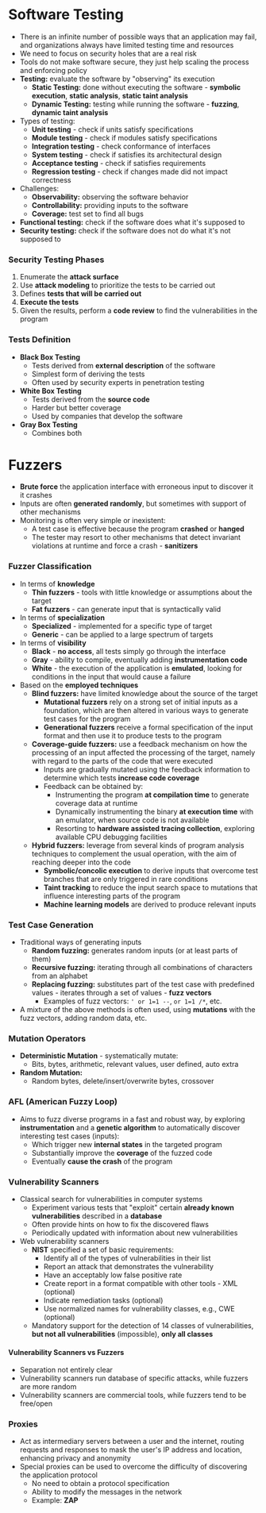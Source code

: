 # Software Testing
- There is an infinite number of possible ways that an application may fail, and organizations always have limited testing time and resources
- We need to focus on security holes that are a real risk
- Tools do not make software secure, they just help scaling the process and enforcing policy
- **Testing:** evaluate the software by "observing" its execution
	- **Static Testing:** done without executing the software - **symbolic execution**, **static analysis**, **static taint analysis**
	- **Dynamic Testing:** testing while running the software - **fuzzing**, **dynamic taint analysis**
- Types of testing:
	- **Unit testing** - check if units satisfy specifications
	- **Module testing** - check if modules satisfy specifications
	- **Integration testing** - check conformance of interfaces
	- **System testing** - check if satisfies its architectural design
	- **Acceptance testing** - check if satisfies requirements
	- **Regression testing** - check if changes made did not impact correctness
- Challenges:
	- **Observability:** observing the software behavior
	- **Controllability:** providing inputs to the software
	- **Coverage:** test set to find all bugs
- **Functional testing:** check if the software does what it's supposed to
- **Security testing:** check if the software does not do what it's not supposed to

### Security Testing Phases
1. Enumerate the **attack surface**
2. Use **attack modeling** to prioritize the tests to be carried out
3. Defines **tests that will be carried out**
4. **Execute the tests**
5. Given the results, perform a **code review** to find the vulnerabilities in the program

### Tests Definition
- **Black Box Testing**
	- Tests derived from **external description** of the software
	- Simplest form of deriving the tests
	- Often used by security experts in penetration testing
- **White Box Testing**
	- Tests derived from the **source code**
	- Harder but better coverage
	- Used by companies that develop the software
- **Gray Box Testing**
	- Combines both

# Fuzzers
- **Brute force** the application interface with erroneous input to discover it it crashes
- Inputs are often **generated randomly**, but sometimes with support of other mechanisms
- Monitoring is often very simple or inexistent:
	- A test case is effective because the program **crashed** or **hanged**
	- The tester may resort to other mechanisms that detect invariant violations at runtime and force a crash - **sanitizers** 

### Fuzzer Classification
- In terms of **knowledge**
	- **Thin fuzzers** - tools with little knowledge or assumptions about the target
	- **Fat fuzzers** - can generate input that is syntactically valid
- In terms of **specialization**
	- **Specialized** - implemented for a specific type of target
	- **Generic** - can be applied to a large spectrum of targets
- In terms of **visibility**
	- **Black** - **no access**, all tests simply go through the interface
	- **Gray** - ability to compile, eventually adding **instrumentation code**
	- **White** - the execution of the application is **emulated**, looking for conditions in the input that would cause a failure
- Based on the **employed techniques**
	- **Blind fuzzers:** have limited knowledge about the source of the target
		- **Mutational fuzzers** rely on a strong set of initial inputs as a foundation, which are then altered in various ways to generate test cases for the program
		- **Generational fuzzers** receive a formal specification of the input format and then use it to produce tests to the program
	- **Coverage-guide fuzzers:** use a feedback mechanism on how the processing of an input affected the processing of the target, namely with regard to the parts of the code that were executed
		- Inputs are gradually mutated using the feedback information to determine which tests **increase code coverage**
		- Feedback can be obtained by:
			- Instrumenting the program **at compilation time** to generate coverage data at runtime
			- Dynamically instrumenting the binary **at execution time** with an emulator, when source code is not available
			- Resorting to **hardware assisted tracing collection**, exploring available CPU debugging facilities
	- **Hybrid fuzzers:** leverage from several kinds of program analysis techniques to complement the usual operation, with the aim of reaching deeper into the code
		- **Symbolic/concolic execution** to derive inputs that overcome test branches that are only triggered in rare conditions
		- **Taint tracking** to reduce the input search space to mutations that influence interesting parts of the program
		- **Machine learning models** are derived to produce relevant inputs

### Test Case Generation
- Traditional ways of generating inputs
	- **Random fuzzing:** generates random inputs (or at least parts of them)
	- **Recursive fuzzing:** iterating through all combinations of characters from an alphabet
	- **Replacing fuzzing:** substitutes part of the test case with predefined values - iterates through a set of values - **fuzz vectors**
		- Examples of fuzz vectors: `' or 1=1 --`, `or 1=1 /*`, etc.
- A mixture of the above methods is often used, using **mutations** with the fuzz vectors, adding random data, etc.

### Mutation Operators
- **Deterministic Mutation** - systematically mutate:
	- Bits, bytes, arithmetic, relevant values, user defined, auto extra
- **Random Mutation:**
	- Random bytes, delete/insert/overwrite bytes, crossover

### AFL (American Fuzzy Loop)
- Aims to fuzz diverse programs in a fast and robust way, by exploring **instrumentation** and a **genetic algorithm** to automatically discover interesting test cases (inputs):
	- Which trigger new **internal states** in the targeted program
	- Substantially improve the **coverage** of the fuzzed code
	- Eventually **cause the crash** of the program

### Vulnerability Scanners
- Classical search for vulnerabilities in computer systems
	- Experiment various tests that "exploit" certain **already known vulnerabilities** described in a **database**
	- Often provide hints on how to fix the discovered flaws
	- Periodically updated with information about new vulnerabilities
- Web vulnerability scanners
	- **NIST** specified a set of basic requirements:
		- Identify all of the types of vulnerabilities in their list
		- Report an attack that demonstrates the vulnerability
		- Have an acceptably low false positive rate
		- Create report in a format compatible with other tools - XML (optional)
		- Indicate remediation tasks (optional)
		- Use normalized names for vulnerability classes, e.g., CWE (optional)
	- Mandatory support for the detection of 14 classes of vulnerabilities, **but not all vulnerabilities** (impossible), **only all classes**

#### Vulnerability Scanners vs Fuzzers
- Separation not entirely clear
- Vulnerability scanners run database of specific attacks, while fuzzers are more random
- Vulnerability scanners are commercial tools, while fuzzers tend to be free/open

### Proxies
- Act as intermediary servers between a user and the internet, routing requests and responses to mask the user's IP address and location, enhancing privacy and anonymity
- Special proxies can be used to overcome the difficulty of discovering the application protocol
	- No need to obtain a protocol specification
	- Ability to modify the messages in the network
	- Example: **ZAP**